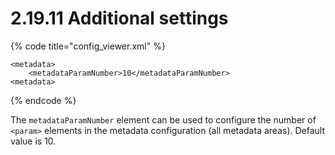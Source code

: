 # 2.19.11 Additional settings

{% code title="config\_viewer.xml" %}
```markup
<metadata>
    <metadataParamNumber>10</metadataParamNumber>
<metadata>
```
{% endcode %}

The `metadataParamNumber` element can be used to configure the number of `<param>` elements in the metadata configuration \(all metadata areas\). Default value is 10.

